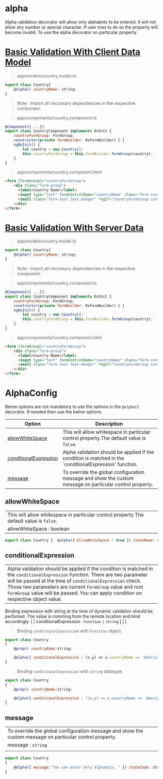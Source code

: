 # alpha

Alpha validation decorator will allow only alphabets to be entered. It will not allow any number or special character. If user tries to do so the property will become invalid. To use the alpha decorator on particular property 
# [Basic Validation With Client Data Model](#tab/basic-validation-with-client-data-model)
> app/models/country.model.ts
```js
export class Country{
    @alpha() countryName: string;
}
```
> Note : Import all neccesary dependencies in the respective component. 

> app/components/country.component.ts
```js
@Component({ ...})
export class CountryComponent implements OnInit {
    countryFormGroup: FormGroup;
    constructor(private formBuilder: RxFormBuilder) { }
    ngOnInit() {
        let country = new Country();
        this.countryFormGroup = this.formBuilder.formGroup(country);
    }
}
```
> app/components/country.component.html
```html
<form [formGroup]="countryFormGroup">
    <div class="form-group">
      <label>Country Name</label>
      <input type="text" formControlName="countryName" class="form-control"  />
      <small class="form-text text-danger" *ngIf="countryFormGroup.controls.userName.errors">{{countryFormGroup.controls.countryName.errors.alpha.message}}</small>
    </div>
</form>
```
# [Basic Validation With Server Data](#tab/basic-validation-with-server-data)
> app/models/country.model.ts
```js
export class Country{
    @alpha() countryName: string;
}
```
> Note : Import all neccesary dependencies in the respective component. 

> app/components/country.component.ts
```js
@Component({ ...})
export class CountryComponent implements OnInit {
    countryFormGroup: FormGroup;
    constructor(private formBuilder: RxFormBuilder) { }
    ngOnInit() {
        let country = new Country();
        this.countryFormGroup = this.formBuilder.formGroup(country);
    }
}
```
> app/components/country.component.html
```html
<form [formGroup]="countryFormGroup">
    <div class="form-group">
      <label>Country Name</label>
      <input type="text" formControlName="countryName" class="form-control"  />
      <small class="form-text text-danger" *ngIf="countryFormGroup.controls.userName.errors">{{countryFormGroup.controls.countryName.errors.alpha.message}}</small>
    </div>
</form>
```
# AlphaConfig 
Below options are not mandatory to use the options in the `@alpha()` decorator. If needed then use the below options.

|Option | Description |
|--- | ---- |
|[allowWhiteSpace](#allowWhiteSpace) | This will allow whitespace in particular control property.The default value is `false`. |
|[conditionalExpression](#conditionalExpression) | Alpha validation should be applied if the condition is matched in the `conditionalExpression' function.  |
|[message](#message) | To override the global configuration message and show the custom message on particular control property. |

## allowWhiteSpace
| |
|--- |
| This will allow whitespace in particular control property.The default value is `false`. |
| allowWhiteSpace : boolean |
```js 
export class Country {  @alpha({ allowWhiteSpace : true }) stateName: string; }
```

## conditionalExpression
| |
|--- |
| Alpha validation should be applied if the condition is matched in the `conditionalExpression` function. There are two parameter will be passed at the time of `conditionalExpression` check. Those two parameters are current `FormGroup` value and root `FormGroup` value will be passed. You can apply condition on respective object value.
Binding expression with string at the time of dynamic validation should be perfomed. The value is comming from the remote location and bind accordingly.
 |
| conditionalExpression : `Function` `|` `string` |
| |
> Binding `conditionalExpression` with `Function` object.

```js
export class Country 
{  
    @prop() countryName:string;

    @alpha({ conditionalExpression : (x,y) => x.countryName == 'America' }) stateName: string; 
}
```

> Binding `conditionalExpression` with `string` datatype.

```js
export class Country 
{  
    @prop() countryName:string;

    @alpha({ conditionalExpression : "(x,y) => x.countryName == 'America'" }) stateName: string; 
}
```

## message
| |
|--- |
| To override the global configuration message and show the custom message on particular control property. |
| message : `string` |
| |
```js
export class Country 
{  
    @alpha({ message:"You can enter only alphabets. " }) stateCode: string; 
}
```






